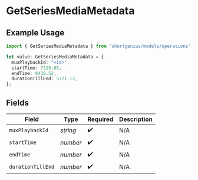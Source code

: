 # GetSeriesMediaMetadata

## Example Usage

```typescript
import { GetSeriesMediaMetadata } from "shortgenius/models/operations";

let value: GetSeriesMediaMetadata = {
  muxPlaybackId: "<id>",
  startTime: 7329.65,
  endTime: 8438.52,
  durationTillEnd: 5771.13,
};
```

## Fields

| Field              | Type               | Required           | Description        |
| ------------------ | ------------------ | ------------------ | ------------------ |
| `muxPlaybackId`    | *string*           | :heavy_check_mark: | N/A                |
| `startTime`        | *number*           | :heavy_check_mark: | N/A                |
| `endTime`          | *number*           | :heavy_check_mark: | N/A                |
| `durationTillEnd`  | *number*           | :heavy_check_mark: | N/A                |